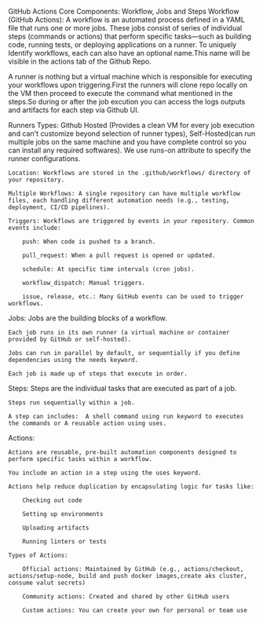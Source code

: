 GitHub Actions Core Components: Workflow, Jobs and Steps
Workflow (GitHub Actions):
A workflow is an automated process defined in a YAML file that runs one or more jobs. These jobs consist of series of individual steps (commands or actions) that perform specific tasks—such as building code, running tests, or deploying applications on a runner. To uniquely Identify workflows, each can also have an optional name.This name will be visible in the actions tab of the Github Repo.

A runner is nothing but a virtual machine which is responsible for executing your workflows upon triggering.First the runners will clone repo locally on the VM then proceed to execute the command what mentioned in the steps.So during or after the job excution you can access the logs outputs and artifacts for each step via Github UI.

Runners Types: Github Hosted (Provides a clean VM for every job execution and can't customize beyond selection of runner types), Self-Hosted(can run multiple jobs on the same machine and you have complete control so you can install any required softwares). We use runs-on attribute to specify the runner configurations.

    Location: Workflows are stored in the .github/workflows/ directory of your repository.

    Multiple Workflows: A single repository can have multiple workflow files, each handling different automation needs (e.g., testing, deployment, CI/CD pipelines).

    Triggers: Workflows are triggered by events in your repository. Common events include:

        push: When code is pushed to a branch.

        pull_request: When a pull request is opened or updated.

        schedule: At specific time intervals (cron jobs).

        workflow_dispatch: Manual triggers.

        issue, release, etc.: Many GitHub events can be used to trigger workflows.
Jobs: 
    Jobs are the building blocks of a workflow.

    Each job runs in its own runner (a virtual machine or container provided by GitHub or self-hosted).

    Jobs can run in parallel by default, or sequentially if you define dependencies using the needs keyword.

    Each job is made up of steps that execute in order.
Steps: 
    Steps are the individual tasks that are executed as part of a job.

    Steps run sequentially within a job.

    A step can includes:  A shell command using run keyword to executes the commands or A reusable action using uses.

Actions:

    Actions are reusable, pre-built automation components designed to perform specific tasks within a workflow.

    You include an action in a step using the uses keyword.

    Actions help reduce duplication by encapsulating logic for tasks like:

        Checking out code

        Setting up environments

        Uploading artifacts

        Running linters or tests

    Types of Actions:

        Official actions: Maintained by GitHub (e.g., actions/checkout, actions/setup-node, build and push docker images,create aks cluster, consume valut secrets)

        Community actions: Created and shared by other GitHub users

        Custom actions: You can create your own for personal or team use